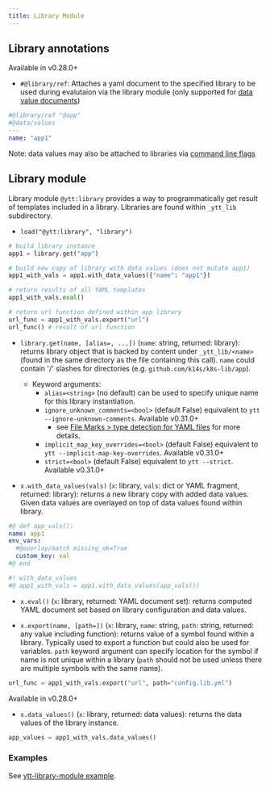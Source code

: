 ```yaml
---
title: Library Module
---
```


## Library annotations

Available in v0.28.0+

- `#@library/ref`: Attaches a yaml document to the specified library to be used during evalutaion via the library module (only supported for [data value documents](ytt-data-values.md#setting-library-values-via-files))

```yaml
#@library/ref "@app"
#@data/values
---
name: "app1"
```

Note: data values may also be attached to libraries via [command line flags](ytt-data-values.md#setting-library-values-via-command-line-flags)

## Library module

Library module `@ytt:library` provides a way to programmatically get result of templates included in a library. Libraries are found within `_ytt_lib` subdirectory.

- `load("@ytt:library", "library")`
```python
# build library instance
app1 = library.get("app")

# build new copy of library with data values (does not mutate app1)
app1_with_vals = app1.with_data_values({"name": "app1"})

# return results of all YAML templates
app1_with_vals.eval()

# return url function defined within app library
url_func = app1_with_vals.export("url")
url_func() # result of url function
```

- `library.get(name, [alias=, ...])` (`name`: string, returned: library): returns library object that is backed by content under `_ytt_lib/<name>` (found in the same directory as the file containing this call). `name` could contain '/' slashes for directories (e.g. `github.com/k14s/k8s-lib/app`).
  - Keyword arguments:
    - `alias=<string>` (no default) can be used to specify unique name for this library instantiation.
    - `ignore_unknown_comments=<bool>` (default False) equivalent to `ytt --ignore-unknown-comments`. Available v0.31.0+
      - see [File Marks > type detection for YAML files](file-marks.md#type-detection-for-yaml-files) for more details.
    - `implicit_map_key_overrides=<bool>` (default False) equivalent to `ytt --implicit-map-key-overrides`. Available v0.31.0+
    - `strict=<bool>` (default False) equivalent to `ytt --strict`. Available v0.31.0+

- `x.with_data_values(vals)` (`x`: library, `vals`: dict or YAML fragment, returned: library): returns a new library copy with added data values. Given data values are overlayed on top of data values found within library.

```yaml
#@ def app_vals():
name: app1
env_vars:
  #@overlay/match missing_ok=True
  custom_key: val
#@ end

#! with_data_values 
#@ app1_with_vals = app1.with_data_values(app_vals())
```

- `x.eval()` (`x`: library, returned: YAML document set): returns computed YAML document set based on library configuration and data values.

- `x.export(name, [path=])` (`x`: library, `name`: string, `path`: string, returned: any value including function): returns value of a symbol found within a library. Typically used to export a function but could also be used for variables. `path` keyword argument can specify location for the symbol if name is not unique within a library (`path` should not be used unless there are multiple symbols with the same name).

```python
url_func = app1_with_vals.export("url", path="config.lib.yml")
```

Available in v0.28.0+

- `x.data_values()` (`x`: library, returned: data values): returns the data values of the library instance.

```python
app_values = app1_with_vals.data_values()
```

### Examples

See [ytt-library-module example](/ytt/#example:example-ytt-library-module).

